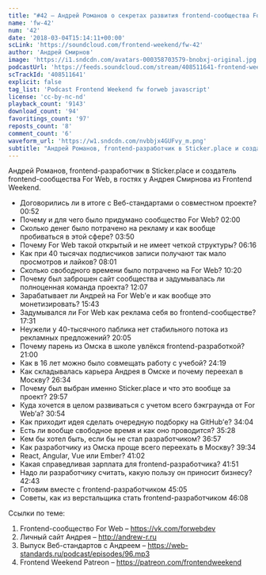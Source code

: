 ```yaml
---
title: "#42 – Андрей Романов о секретах развития frontend-сообщества For Web и карьере в 20 лет"
name: 'fw-42'
num: '42'
date: '2018-03-04T15:14:11+00:00'
scLink: 'https://soundcloud.com/frontend-weekend/fw-42'
author: 'Андрей Смирнов'
image: 'https://i1.sndcdn.com/avatars-000358703579-bnobxj-original.jpg'
podcastUrl: 'https://feeds.soundcloud.com/stream/408511641-frontend-weekend-fw-42.m4a'
scTrackId: '408511641'
explicit: false
tag_list: 'Podcast Frontend Weekend fw forweb javascript'
license: 'cc-by-nc-nd'
playback_count: '9143'
download_count: '94'
favoritings_count: '97'
reposts_count: '8'
comment_count: '6'
waveform_url: 'https://w1.sndcdn.com/nvbbjx4GUFvy_m.png'
subtitle: "Андрей Романов, frontend-разработчик в Sticker.place и создатель frontend-сообщества For Web, в гостях у Андрея Смирнова из Frontend Weekend.  "
---
```

Андрей Романов, frontend-разработчик в Sticker.place и создатель frontend-сообщества For Web, в гостях у Андрея Смирнова из Frontend Weekend.  

- Договорились ли в итоге с Веб-стандартами о совместном проекте? <timecode sec="52">00:52</timecode>
- Почему и для чего было придумано сообщество For Web? <timecode sec="120">02:00</timecode>
- Сколько денег было потрачено на рекламу и как вообще пробиваться в этой сфере? <timecode sec="230">03:50</timecode>
- Почему For Web такой открытый и не имеет четкой структуры? <timecode sec="376">06:16</timecode>
- Как при 40 тысячах подписчиков записи получают так мало просмотров и лайков? <timecode sec="481">08:01</timecode>
- Сколько свободного времени было потрачено на For Web? <timecode sec="620">10:20</timecode>
- Почему был заброшен сайт сообщества и задумывалась ли полноценная команда проекта? <timecode sec="727">12:07</timecode>
- Зарабатывает ли Андрей на For Web’е и как вообще это монетизировать? <timecode sec="943">15:43</timecode>
- Задумывался ли For Web как реклама себя во frontend-сообществе? <timecode sec="1051">17:31</timecode>
- Неужели у 40-тысячного паблика нет стабильного потока из рекламных предложений? <timecode sec="1205">20:05</timecode>
- Почему парень из Омска в школе увлёкся frontend-разработкой? <timecode sec="1260">21:00</timecode>
- Как в 16 лет можно было совмещать работу с учебой? <timecode sec="1459">24:19</timecode>
- Как складывалась карьера Андрея в Омске и почему переехал в Москву? <timecode sec="1594">26:34</timecode>
- Почему был выбран именно Sticker.place и что это вообще за проект? <timecode sec="1797">29:57</timecode>
- Куда хочется в целом развиваться с учетом всего бэкграунда от For Web’а? <timecode sec="1854">30:54</timecode>
- Как приходит идея сделать очередную подборку на GitHub’е? <timecode sec="2044">34:04</timecode>
- Есть ли вообще свободное время и как оно проводится? <timecode sec="2128">35:28</timecode>
- Кем бы хотел быть, если бы не стал разработчиком? <timecode sec="2217">36:57</timecode>
- Как разработчику из Омска проще всего переехать в Москву? <timecode sec="2374">39:34</timecode>
- React, Angular, Vue или Ember? <timecode sec="2462">41:02</timecode>
- Какая справедливая зарплата для frontend-разработчика? <timecode sec="2511">41:51</timecode>
- Надо ли разработчику считать, какую пользу он приносит бизнесу? <timecode sec="2563">42:43</timecode>
- Готовим вместе с frontend-разработчиком <timecode sec="2705">45:05</timecode>
- Советы, как из верстальщика стать frontend-разработчиком <timecode sec="2768">46:08</timecode>

Ссылки по теме:
1) Frontend-сообщество For Web – https://vk.com/forwebdev
2) Личный сайт Андрея – http://andrew-r.ru
3) Выпуск Веб-стандартов с Андреем – https://web-standards.ru/podcast/episodes/96.mp3
4) Frontend Weekend Patreon – https://patreon.com/frontendweekend